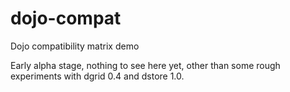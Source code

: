 dojo-compat
===========

Dojo compatibility matrix demo

Early alpha stage, nothing to see here yet, other than some rough experiments with dgrid 0.4 and dstore 1.0.
